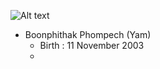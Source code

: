![Alt text](C:\Users\boonp\Pictures "a title")
- Boonphithak Phompech (Yam)
  - Birth : 11 November 2003
  - 

